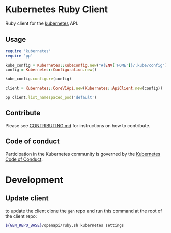 # Kubernetes Ruby Client

Ruby client for the [kubernetes](http://kubernetes.io/) API.

## Usage
```ruby
require 'kubernetes'
require 'pp'

kube_config = Kubernetes::KubeConfig.new("#{ENV['HOME']}/.kube/config")
config = Kubernetes::Configuration.new()

kube_config.configure(config)

client = Kubernetes::CoreV1Api.new(Kubernetes::ApiClient.new(config))

pp client.list_namespaced_pod('default')
```

## Contribute

Please see [CONTRIBUTING.md](CONTRIBUTING.md) for instructions on how to contribute.

## Code of conduct

Participation in the Kubernetes community is governed by the [Kubernetes Code of Conduct](code-of-conduct.md).

# Development

## Update client

to update the client clone the `gen` repo and run this command at the root of the client repo:

```bash
${GEN_REPO_BASE}/openapi/ruby.sh kubernetes settings
```
